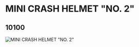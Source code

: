 # MINI CRASH HELMET "NO. 2"
## 10100
![MINI CRASH HELMET "NO. 2"](https://lc-www-live-s.legocdn.com/media/bricks/5/2/6000259.jpg)